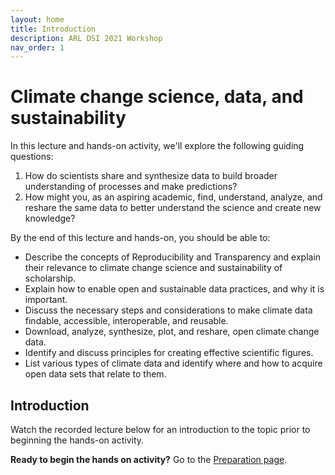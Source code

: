 ```yaml
---
layout: home
title: Introduction
description: ARL DSI 2021 Workshop
nav_order: 1
---
```


#  Climate change science, data, and sustainability 
In this lecture and hands-on activity, we'll explore the following guiding questions: 
1. How do scientists share and synthesize data to build broader understanding of processes and make predictions?
2. How might you, as an aspiring academic, find, understand, analyze, and reshare the same data to better understand the science and create new knowledge?

By the end of this lecture and hands-on, you should be able to: 
- Describe the concepts of Reproducibility and Transparency and explain their relevance to climate change science and sustainability of scholarship.
- Explain how to enable open and sustainable data practices, and why it is important.
- Discuss the necessary steps and considerations to make climate data findable, accessible, interoperable, and reusable.
- Download, analyze, synthesize, plot, and reshare, open climate change data.
- Identify and discuss principles for creating effective scientific figures.
- List various types of climate data and identify where and how to acquire open data sets that relate to them.

## Introduction

Watch the recorded lecture below for an introduction to the topic prior to beginning the hands-on activity. 


**Ready to begin the hands on activity?** Go to the [Preparation page](preparation).
